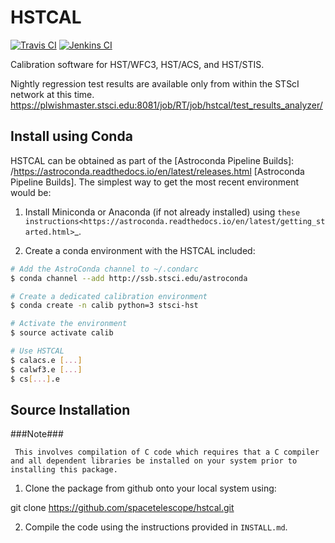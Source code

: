 # HSTCAL

[![Travis CI](https://travis-ci.org/spacetelescope/hstcal.svg?branch=master)](https://travis-ci.org/spacetelescope/hstcal)
[![Jenkins CI](https://ssbjenkins.stsci.edu/job/STScI/job/hstcal/job/master/badge/icon)](https://ssbjenkins.stsci.edu/job/STScI/job/hstcal/job/master/)

Calibration software for HST/WFC3, HST/ACS, and HST/STIS.

Nightly regression test results are available only from within the STScI network at this time.
https://plwishmaster.stsci.edu:8081/job/RT/job/hstcal/test_results_analyzer/

## Install using Conda

HSTCAL can be obtained as part of the [Astroconda Pipeline Builds]: /https://astroconda.readthedocs.io/en/latest/releases.html [Astroconda Pipeline Builds].  The simplest way to get the most recent environment would be:

1.  Install Miniconda or Anaconda (if not already installed) using `these instructions<https://astroconda.readthedocs.io/en/latest/getting_started.html>`_.  

2.  Create a conda environment with the HSTCAL included:

```bash
# Add the AstroConda channel to ~/.condarc
$ conda channel --add http://ssb.stsci.edu/astroconda

# Create a dedicated calibration environment
$ conda create -n calib python=3 stsci-hst

# Activate the environment
$ source activate calib

# Use HSTCAL
$ calacs.e [...]
$ calwf3.e [...]
$ cs[...].e
```

## Source Installation

###Note###
```
 This involves compilation of C code which requires that a C compiler and all dependent libraries be installed on your system prior to installing this package.
```
1. Clone the package from github onto your local system using:

  git clone https://github.com/spacetelescope/hstcal.git

2. Compile the code using the instructions provided in `INSTALL.md`.
